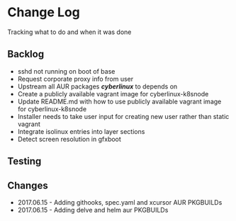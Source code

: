 # Change Log
Tracking what to do and when it was done

## Backlog
* sshd not running on boot of base
* Request corporate proxy info from user
* Upstream all AUR packages ***cyberlinux*** to depends on
* Create a publicly available vagrant image for cyberlinux-k8snode
* Update README.md with how to use publicly available vagrant image for cyberlinux-k8snode
* Installer needs to take user input for creating new user rather than static vagrant
* Integrate isolinux entries into layer sections
* Detect screen resolution in gfxboot

## Testing

## Changes
* 2017.06.15 - Adding githooks, spec.yaml and xcursor AUR PKGBUILDs
* 2017.06.15 - Adding delve and helm aur PKGBUILDs
